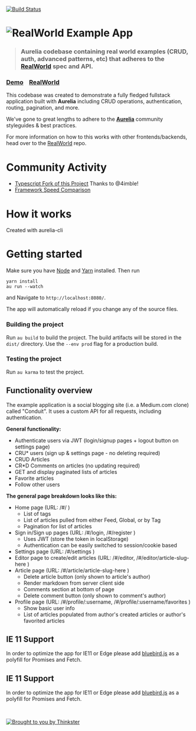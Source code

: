 [![Build Status](https://travis-ci.org/loaded02/aurelia-realworld-example-app.svg?branch=master)](https://github.com/loaded02/aurelia-realworld-example-app)

# ![RealWorld Example App](logo.png)

> ### Aurelia codebase containing real world examples (CRUD, auth, advanced patterns, etc) that adheres to the [RealWorld](https://github.com/gothinkster/realworld-example-apps) spec and API.


### [Demo](https://loaded02.github.io/aurelia-realworld-example-app)&nbsp;&nbsp;&nbsp;&nbsp;[RealWorld](https://github.com/gothinkster/realworld)


This codebase was created to demonstrate a fully fledged fullstack application built with **Aurelia** including CRUD operations, authentication, routing, pagination, and more.

We've gone to great lengths to adhere to the **[Aurelia](http://aurelia.io)** community styleguides & best practices.

For more information on how to this works with other frontends/backends, head over to the [RealWorld](https://github.com/gothinkster/realworld) repo.

# Community Activity

- [Typescript Fork of this Project](https://github.com/4imble/aurelia-blog/tree/typescript-conversion) Thanks to @4imble!
- [Framework Speed Comparison](https://medium.freecodecamp.org/a-real-world-comparison-of-front-end-frameworks-with-benchmarks-2018-update-e5760fb4a962)

# How it works

Created with aurelia-cli

# Getting started

Make sure you have [Node](https://nodejs.org/) and [Yarn](https://yarnpkg.com/) installed. Then run 
```
yarn install
au run --watch
```
and Navigate to `http://localhost:8080/`. 

The app will automatically reload if you change any of the source files.

### Building the project
Run `au build` to build the project. The build artifacts will be stored in the `dist/` directory. Use the `--env prod` flag for a production build.

### Testing the project
Run `au karma` to test the project.

## Functionality overview

The example application is a social blogging site (i.e. a Medium.com clone) called "Conduit". It uses a custom API for all requests, including authentication.

**General functionality:**

- Authenticate users via JWT (login/signup pages + logout button on settings page)
- CRU* users (sign up & settings page - no deleting required)
- CRUD Articles
- CR*D Comments on articles (no updating required)
- GET and display paginated lists of articles
- Favorite articles
- Follow other users

**The general page breakdown looks like this:**

- Home page (URL: /#/ )
    - List of tags
    - List of articles pulled from either Feed, Global, or by Tag
    - Pagination for list of articles
- Sign in/Sign up pages (URL: /#/login, /#/register )
    - Uses JWT (store the token in localStorage)
    - Authentication can be easily switched to session/cookie based
- Settings page (URL: /#/settings )
- Editor page to create/edit articles (URL: /#/editor, /#/editor/article-slug-here )
- Article page (URL: /#/article/article-slug-here )
    - Delete article button (only shown to article's author)
    - Render markdown from server client side
    - Comments section at bottom of page
    - Delete comment button (only shown to comment's author)
- Profile page (URL: /#/profile/:username, /#/profile/:username/favorites )
    - Show basic user info
    - List of articles populated from author's created articles or author's favorited articles

## IE 11 Support
In order to optimize the app for IE11 or Edge please add [bluebird.js](http://bluebirdjs.com) 
as a polyfill for Promises and Fetch.

## IE 11 Support
In order to optimize the app for IE11 or Edge please add [bluebird.js](http://bluebirdjs.com) 
as a polyfill for Promises and Fetch.

<br />

[![Brought to you by Thinkster](https://raw.githubusercontent.com/gothinkster/realworld/master/media/end.png)](https://thinkster.io)
